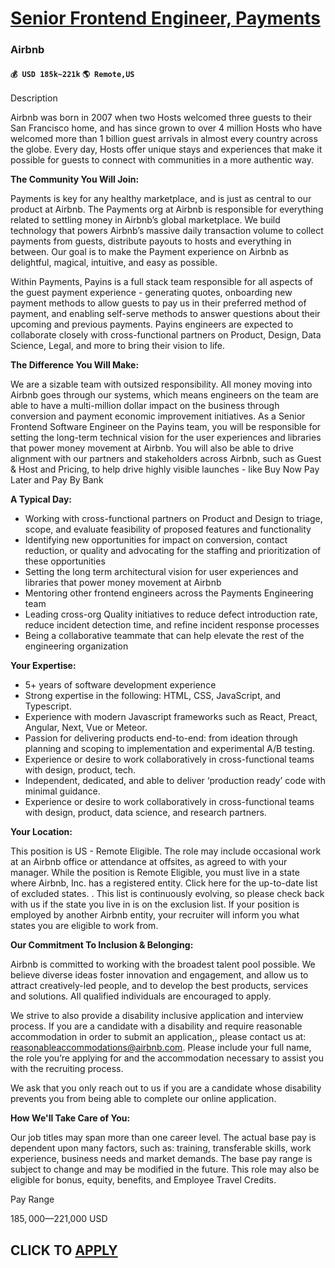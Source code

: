 # [Senior Frontend Engineer, Payments](https://www.remotewlb.com/apply/senior-frontend-engineer-payments)  
### Airbnb  
#### `💰 USD 185k~221k` `🌎 Remote,US`  

Description

Airbnb was born in 2007 when two Hosts welcomed three guests to their San Francisco home, and has since grown to over 4 million Hosts who have welcomed more than 1 billion guest arrivals in almost every country across the globe. Every day, Hosts offer unique stays and experiences that make it possible for guests to connect with communities in a more authentic way.

 **The Community You Will Join:**

Payments is key for any healthy marketplace, and is just as central to our product at Airbnb. The Payments org at Airbnb is responsible for everything related to settling money in Airbnb’s global marketplace. We build technology that powers Airbnb’s massive daily transaction volume to collect payments from guests, distribute payouts to hosts and everything in between. Our goal is to make the Payment experience on Airbnb as delightful, magical, intuitive, and easy as possible.

Within Payments, Payins is a full stack team responsible for all aspects of the guest payment experience - generating quotes, onboarding new payment methods to allow guests to pay us in their preferred method of payment, and enabling self-serve methods to answer questions about their upcoming and previous payments. Payins engineers are expected to collaborate closely with cross-functional partners on Product, Design, Data Science, Legal, and more to bring their vision to life.

**The Difference You Will Make:**

We are a sizable team with outsized responsibility. All money moving into Airbnb goes through our systems, which means engineers on the team are able to have a multi-million dollar impact on the business through conversion and payment economic improvement initiatives. As a Senior Frontend Software Engineer on the Payins team, you will be responsible for setting the long-term technical vision for the user experiences and libraries that power money movement at Airbnb. You will also be able to drive alignment with our partners and stakeholders across Airbnb, such as Guest & Host and Pricing, to help drive highly visible launches - like Buy Now Pay Later and Pay By Bank

**A Typical Day:**

  * Working with cross-functional partners on Product and Design to triage, scope, and evaluate feasibility of proposed features and functionality
  * Identifying new opportunities for impact on conversion, contact reduction, or quality and advocating for the staffing and prioritization of these opportunities
  * Setting the long term architectural vision for user experiences and libraries that power money movement at Airbnb
  * Mentoring other frontend engineers across the Payments Engineering team
  * Leading cross-org Quality initiatives to reduce defect introduction rate, reduce incident detection time, and refine incident response processes
  * Being a collaborative teammate that can help elevate the rest of the engineering organization

**Your Expertise:**

  * 5+ years of software development experience
  * Strong expertise in the following: HTML, CSS, JavaScript, and Typescript.
  * Experience with modern Javascript frameworks such as React, Preact, Angular, Next, Vue or Meteor.
  * Passion for delivering products end-to-end: from ideation through planning and scoping to implementation and experimental A/B testing.
  * Experience or desire to work collaboratively in cross-functional teams with design, product, tech.
  * Independent, dedicated, and able to deliver ‘production ready’ code with minimal guidance.
  * Experience or desire to work collaboratively in cross-functional teams with design, product, data science, and research partners.

**Your Location:**

This position is US - Remote Eligible. The role may include occasional work at an Airbnb office or attendance at offsites, as agreed to with your manager. While the position is Remote Eligible, you must live in a state where Airbnb, Inc. has a registered entity. Click here for the up-to-date list of excluded states. . This list is continuously evolving, so please check back with us if the state you live in is on the exclusion list. If your position is employed by another Airbnb entity, your recruiter will inform you what states you are eligible to work from.

**Our Commitment To Inclusion & Belonging:**

Airbnb is committed to working with the broadest talent pool possible. We believe diverse ideas foster innovation and engagement, and allow us to attract creatively-led people, and to develop the best products, services and solutions. All qualified individuals are encouraged to apply.

We strive to also provide a disability inclusive application and interview process. If you are a candidate with a disability and require reasonable accommodation in order to submit an application,, please contact us at: reasonableaccommodations@airbnb.com. Please include your full name, the role you’re applying for and the accommodation necessary to assist you with the recruiting process.

We ask that you only reach out to us if you are a candidate whose disability prevents you from being able to complete our online application.

 **How We'll Take Care of You:**

Our job titles may span more than one career level. The actual base pay is dependent upon many factors, such as: training, transferable skills, work experience, business needs and market demands. The base pay range is subject to change and may be modified in the future. This role may also be eligible for bonus, equity, benefits, and Employee Travel Credits.

Pay Range

$185,000—$221,000 USD

  
## CLICK TO [APPLY](https://www.remotewlb.com/apply/senior-frontend-engineer-payments)


